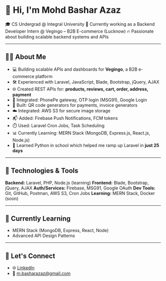 # 👋 Hi, I'm Mohd Bashar Azaz

🎓 CS Undergrad @ Integral University
💼 Currently working as a Backend Developer Intern @ Vegingo – B2B E-commerce (Lucknow) 
🔥 Passionate about building scalable backend systems and APIs

---

## 🧑‍💻 About Me

* 💻 Building scalable APIs and dashboards for **Vegingo**, a B2B e-commerce platform
* 🛠️ Experienced with Laravel, JavaScript, Blade, Bootstrap, jQuery, AJAX
* 🌐 Created REST APIs for: **products, reviews, cart, order, address, payment**
* 🔐 Integrated: PhonePe gateway, OTP login (MSG91), Google Login
* 🧾 Built: QR code generators for payments, invoice generators
* ☁️ Integrated: AWS S3 for secure image storage
* 📬 Added: Firebase Push Notifications, FCM tokens
* ⏱️ Used: Laravel Cron Jobs, Task Scheduling
* 📊 Currently Learning: MERN Stack (MongoDB, Express.js, React.js, Node.js)
* 🐍 Learned Python in school which helped me ramp up Laravel in **just 25 days**

---

## 🚀 Technologies & Tools

**Backend:** Laravel, PHP, Node.js (learning)
**Frontend:** Blade, Bootstrap, jQuery, AJAX
**Auth/Services:** Firebase, MSG91, Google OAuth
**Dev Tools:** Git, GitHub, Postman, AWS S3, Cron Jobs
**Learning:** MERN Stack, Docker (soon)

---

## 🧠 Currently Learning

* MERN Stack (MongoDB, Express, React, Node)
* Advanced API Design Patterns


---

## 📢 Let's Connect

* 🌐 [LinkedIn](https://www.linkedin.com/in/mohd-bashar-azaz-57883b283/)
* 📨 [m.basharazaz@gmail.com](mailto:m.basharazaz@gmail.com)
